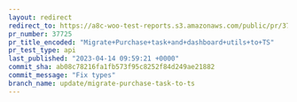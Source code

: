 ```yaml
---
layout: redirect
redirect_to: https://a8c-woo-test-reports.s3.amazonaws.com/public/pr/37725/api/index.html
pr_number: 37725
pr_title_encoded: "Migrate+Purchase+task+and+dashboard+utils+to+TS"
pr_test_type: api
last_published: "2023-04-14 09:59:21 +0000"
commit_sha: ab08c78216fa1fb573f95c8252f84d249ae21882
commit_message: "Fix types"
branch_name: update/migrate-purchase-task-to-ts
---
```

